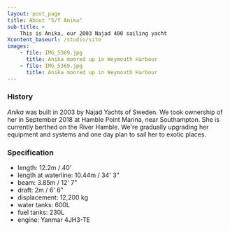 ```yaml
---
layout: post_page
title: About "S/Y Anika"
sub-title: >
    This is Anika, our 2003 Najad 400 sailing yacht  
Xcontent_baseurl: /studio/site
images: 
    - file: IMG_5369.jpg
      title: Anika moored up in Weymouth Harbour
    - file: IMG_5369.jpg
      title: Anika moored up in Weymouth Harbour
---
```

### History
_Anika_ was built in 2003 by Najad Yachts of Sweden. We took ownership of her in September 2018 at Hamble Point Marina, near Southampton.  She is currently berthed on the River Hamble. We're gradually upgrading her equipment and systems and one day plan to sail her to exotic places.

### Specification
* length: 12.2m / 40' 
* length at waterline: 10.44m / 34' 3"
* beam: 3.85m / 12' 7"
* draft: 2m / 6' 6"
* displacement: 12,200 kg
* water tanks: 600L
* fuel tanks: 230L
* engine: Yanmar 4JH3-TE


